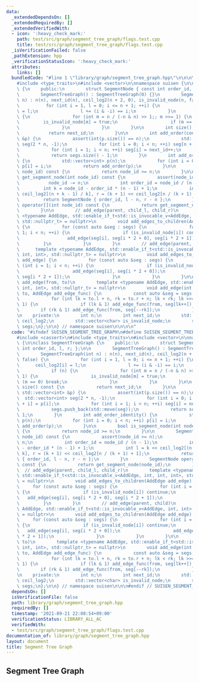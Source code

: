 ```yaml
---
data:
  _extendedDependsOn: []
  _extendedRequiredBy: []
  _extendedVerifiedWith:
  - icon: ':heavy_check_mark:'
    path: test/src/graph/segment_tree_graph/flags.test.cpp
    title: test/src/graph/segment_tree_graph/flags.test.cpp
  _isVerificationFailed: false
  _pathExtension: hpp
  _verificationStatusIcon: ':heavy_check_mark:'
  attributes:
    links: []
  bundledCode: "#line 1 \"library/graph/segment_tree_graph.hpp\"\n\n\n\n#include <cassert>\n\
    #include <type_traits>\n#include <vector>\n\nnamespace suisen {\n\nclass SegmentTreeGraph\
    \ {\n    public:\n        struct SegmentNode { const int order_id, l, r; };\n\n\
    \        SegmentTreeGraph() : SegmentTreeGraph(0) {}\n        SegmentTreeGraph(int\
    \ n) : n(n), next_id(n), ceil_log2(n + 2, 0), is_invalid_node(n, false) {\n  \
    \          for (int i = 1, l = 0; i <= n + 1; ++i) {\n                ceil_log2[i]\
    \ = l;\n                l += (i & -i) == i;\n            }\n            if (n)\
    \ {\n                for (int m = n / (-n & n) >> 1;; m >>= 1) {\n           \
    \         is_invalid_node[m] = true;\n                    if (m == 0) break;\n\
    \                }\n            }\n        }\n\n        int size() const {\n \
    \           return next_id;\n        }\n\n        int add_order(const std::vector<int>\
    \ &p) {\n            assert(int(p.size()) == n);\n            std::vector<int>\
    \ seg(2 * n, -1);\n            for (int i = 0; i < n; ++i) seg[n + i] = p[i];\n\
    \            for (int i = 1; i < n; ++i) seg[i] = next_id++;\n            segs.push_back(std::move(seg));\n\
    \            return segs.size() - 1;\n        }\n        int add_order_identity()\
    \ {\n            std::vector<int> p(n);\n            for (int i = 0; i < n; ++i)\
    \ p[i] = i;\n            return add_order(p);\n        }\n\n        bool is_segment_node(int\
    \ node_id) const {\n            return node_id >= n;\n        }\n\n        SegmentNode\
    \ get_segment_node(int node_id) const {\n            assert(node_id >= n);\n \
    \           node_id -= n;\n            int order_id = node_id / (n - 1);\n   \
    \         int k = node_id - order_id * (n - 1) + 1;\n            int l = k <<\
    \ ceil_log2[(n + k - 1) / k], r = (k + 1) << ceil_log2[n / (k + 1) + 1];\n   \
    \         return SegmentNode { order_id, l - n, r - n };\n        }\n        SegmentNode\
    \ operator[](int node_id) const {\n            return get_segment_node(node_id);\n\
    \        }\n\n        // add_edge(parent, child_l, child_r)\n        template\
    \ <typename AddEdge, std::enable_if_t<std::is_invocable_v<AddEdge, int, int, int>,\
    \ std::nullptr_t> = nullptr>\n        void add_edges_to_children(AddEdge add_edge)\
    \ {\n            for (const auto &seg : segs) {\n                for (int i =\
    \ 1; i < n; ++i) {\n                    if (is_invalid_node[i]) continue;\n  \
    \                  add_edge(seg[i], seg[i * 2 + 0], seg[i * 2 + 1]);\n       \
    \         }\n            }\n        }\n        // add_edge(parent, child)\n  \
    \      template <typename AddEdge, std::enable_if_t<std::is_invocable_v<AddEdge,\
    \ int, int>, std::nullptr_t> = nullptr>\n        void add_edges_to_children(AddEdge\
    \ add_edge) {\n            for (const auto &seg : segs) {\n                for\
    \ (int i = 1; i < n; ++i) {\n                    if (is_invalid_node[i]) continue;\n\
    \                    add_edge(seg[i], seg[i * 2 + 0]);\n                    add_edge(seg[i],\
    \ seg[i * 2 + 1]);\n                }\n            }\n        }\n\n        //\
    \ add_edge(from, to)\n        template <typename AddEdge, std::enable_if_t<std::is_invocable_v<AddEdge,\
    \ int, int>, std::nullptr_t> = nullptr>\n        void add_edge(int from, SegmentNode\
    \ to, AddEdge add_edge_func) {\n            const auto &seg = segs[to.order_id];\n\
    \            for (int lk = to.l + n, rk = to.r + n; lk < rk; lk >>= 1, rk >>=\
    \ 1) {\n                if (lk & 1) add_edge_func(from, seg[lk++]);\n        \
    \        if (rk & 1) add_edge_func(from, seg[--rk]);\n            }\n        }\n\
    \n    private:\n        int n;\n        int next_id;\n        std::vector<int>\
    \ ceil_log2;\n        std::vector<char> is_invalid_node;\n        std::vector<std::vector<int>>\
    \ segs;\n};\n\n} // namespace suisen\n\n\n\n"
  code: "#ifndef SUISEN_SEGMENT_TREE_GRAPH\n#define SUISEN_SEGMENT_TREE_GRAPH\n\n\
    #include <cassert>\n#include <type_traits>\n#include <vector>\n\nnamespace suisen\
    \ {\n\nclass SegmentTreeGraph {\n    public:\n        struct SegmentNode { const\
    \ int order_id, l, r; };\n\n        SegmentTreeGraph() : SegmentTreeGraph(0) {}\n\
    \        SegmentTreeGraph(int n) : n(n), next_id(n), ceil_log2(n + 2, 0), is_invalid_node(n,\
    \ false) {\n            for (int i = 1, l = 0; i <= n + 1; ++i) {\n          \
    \      ceil_log2[i] = l;\n                l += (i & -i) == i;\n            }\n\
    \            if (n) {\n                for (int m = n / (-n & n) >> 1;; m >>=\
    \ 1) {\n                    is_invalid_node[m] = true;\n                    if\
    \ (m == 0) break;\n                }\n            }\n        }\n\n        int\
    \ size() const {\n            return next_id;\n        }\n\n        int add_order(const\
    \ std::vector<int> &p) {\n            assert(int(p.size()) == n);\n          \
    \  std::vector<int> seg(2 * n, -1);\n            for (int i = 0; i < n; ++i) seg[n\
    \ + i] = p[i];\n            for (int i = 1; i < n; ++i) seg[i] = next_id++;\n\
    \            segs.push_back(std::move(seg));\n            return segs.size() -\
    \ 1;\n        }\n        int add_order_identity() {\n            std::vector<int>\
    \ p(n);\n            for (int i = 0; i < n; ++i) p[i] = i;\n            return\
    \ add_order(p);\n        }\n\n        bool is_segment_node(int node_id) const\
    \ {\n            return node_id >= n;\n        }\n\n        SegmentNode get_segment_node(int\
    \ node_id) const {\n            assert(node_id >= n);\n            node_id -=\
    \ n;\n            int order_id = node_id / (n - 1);\n            int k = node_id\
    \ - order_id * (n - 1) + 1;\n            int l = k << ceil_log2[(n + k - 1) /\
    \ k], r = (k + 1) << ceil_log2[n / (k + 1) + 1];\n            return SegmentNode\
    \ { order_id, l - n, r - n };\n        }\n        SegmentNode operator[](int node_id)\
    \ const {\n            return get_segment_node(node_id);\n        }\n\n      \
    \  // add_edge(parent, child_l, child_r)\n        template <typename AddEdge,\
    \ std::enable_if_t<std::is_invocable_v<AddEdge, int, int, int>, std::nullptr_t>\
    \ = nullptr>\n        void add_edges_to_children(AddEdge add_edge) {\n       \
    \     for (const auto &seg : segs) {\n                for (int i = 1; i < n; ++i)\
    \ {\n                    if (is_invalid_node[i]) continue;\n                 \
    \   add_edge(seg[i], seg[i * 2 + 0], seg[i * 2 + 1]);\n                }\n   \
    \         }\n        }\n        // add_edge(parent, child)\n        template <typename\
    \ AddEdge, std::enable_if_t<std::is_invocable_v<AddEdge, int, int>, std::nullptr_t>\
    \ = nullptr>\n        void add_edges_to_children(AddEdge add_edge) {\n       \
    \     for (const auto &seg : segs) {\n                for (int i = 1; i < n; ++i)\
    \ {\n                    if (is_invalid_node[i]) continue;\n                 \
    \   add_edge(seg[i], seg[i * 2 + 0]);\n                    add_edge(seg[i], seg[i\
    \ * 2 + 1]);\n                }\n            }\n        }\n\n        // add_edge(from,\
    \ to)\n        template <typename AddEdge, std::enable_if_t<std::is_invocable_v<AddEdge,\
    \ int, int>, std::nullptr_t> = nullptr>\n        void add_edge(int from, SegmentNode\
    \ to, AddEdge add_edge_func) {\n            const auto &seg = segs[to.order_id];\n\
    \            for (int lk = to.l + n, rk = to.r + n; lk < rk; lk >>= 1, rk >>=\
    \ 1) {\n                if (lk & 1) add_edge_func(from, seg[lk++]);\n        \
    \        if (rk & 1) add_edge_func(from, seg[--rk]);\n            }\n        }\n\
    \n    private:\n        int n;\n        int next_id;\n        std::vector<int>\
    \ ceil_log2;\n        std::vector<char> is_invalid_node;\n        std::vector<std::vector<int>>\
    \ segs;\n};\n\n} // namespace suisen\n\n\n#endif // SUISEN_SEGMENT_TREE_GRAPH\n"
  dependsOn: []
  isVerificationFile: false
  path: library/graph/segment_tree_graph.hpp
  requiredBy: []
  timestamp: '2021-09-21 22:08:54+09:00'
  verificationStatus: LIBRARY_ALL_AC
  verifiedWith:
  - test/src/graph/segment_tree_graph/flags.test.cpp
documentation_of: library/graph/segment_tree_graph.hpp
layout: document
title: Segment Tree Graph
---
```

## Segment Tree Graph
